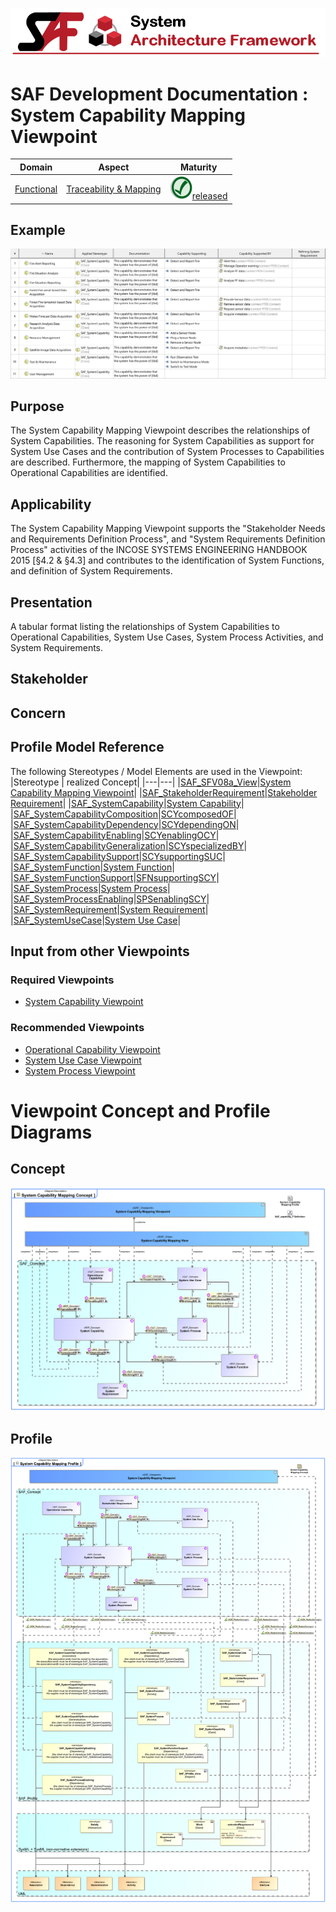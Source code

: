 ![System Architecture Framework](../../diagrams/Banner_SAF.png)
# SAF Development Documentation : System Capability Mapping Viewpoint
|**Domain**|**Aspect**|**Maturity**|
| --- | --- | --- |
|[Functional](../../domains.md#Domain-Functional)|[Traceability & Mapping](../../aspects.md#Aspect-Traceability-&-Mapping)|![Released](../../diagrams/Symbol_confirmed.png )[released](../../using-saf/maturity.md#released)|
## Example
![System-Capability-Mapping-Viewpoint-primary-example.svg](../../vp-examples/System-Capability-Mapping-Viewpoint-primary-example.svg)
## Purpose
The System Capability Mapping Viewpoint describes the relationships of System Capabilities. The reasoning for System Capabilities as support for System Use Cases and the contribution of System Processes to Capabilities are described. Furthermore, the mapping of System Capabilities to Operational Capabilities are identified.
## Applicability
The System Capability Mapping Viewpoint supports the "Stakeholder Needs and Requirements Definition Process", and "System Requirements Definition Process" activities of the INCOSE SYSTEMS ENGINEERING HANDBOOK 2015 [§4.2 & §4.3] and contributes to the identification of System Functions, and definition of System Requirements.
## Presentation
A tabular format listing the relationships of System Capabilities to Operational Capabilities, System Use Cases, System Process Activities, and System Requirements.

## Stakeholder
## Concern
## Profile Model Reference
The following Stereotypes / Model Elements are used in the Viewpoint:
|Stereotype | realized Concept|
|---|---|
|[SAF_SFV08a_View](../../stereotypes.md#SAF_SFV08a_View)|[System Capability Mapping Viewpoint](../concept/concepts.md#System-Capability-Mapping-Viewpoint)|
|[SAF_StakeholderRequirement](../../stereotypes.md#SAF_StakeholderRequirement)|[Stakeholder Requirement](../concept/concepts.md#Stakeholder-Requirement)|
|[SAF_SystemCapability](../../stereotypes.md#SAF_SystemCapability)|[System Capability](../concept/concepts.md#System-Capability)|
|[SAF_SystemCapabilityComposition](../../stereotypes.md#SAF_SystemCapabilityComposition)|[SCYcomposedOF](../concept/concepts.md#SCYcomposedOF)|
|[SAF_SystemCapabilityDependency](../../stereotypes.md#SAF_SystemCapabilityDependency)|[SCYdependingON](../concept/concepts.md#SCYdependingON)|
|[SAF_SystemCapabilityEnabling](../../stereotypes.md#SAF_SystemCapabilityEnabling)|[SCYenablingOCY](../concept/concepts.md#SCYenablingOCY)|
|[SAF_SystemCapabilityGeneralization](../../stereotypes.md#SAF_SystemCapabilityGeneralization)|[SCYspecializedBY](../concept/concepts.md#SCYspecializedBY)|
|[SAF_SystemCapabilitySupport](../../stereotypes.md#SAF_SystemCapabilitySupport)|[SCYsupportingSUC](../concept/concepts.md#SCYsupportingSUC)|
|[SAF_SystemFunction](../../stereotypes.md#SAF_SystemFunction)|[System Function](../concept/concepts.md#System-Function)|
|[SAF_SystemFunctionSupport](../../stereotypes.md#SAF_SystemFunctionSupport)|[SFNsupportingSCY](../concept/concepts.md#SFNsupportingSCY)|
|[SAF_SystemProcess](../../stereotypes.md#SAF_SystemProcess)|[System Process](../concept/concepts.md#System-Process)|
|[SAF_SystemProcessEnabling](../../stereotypes.md#SAF_SystemProcessEnabling)|[SPSenablingSCY](../concept/concepts.md#SPSenablingSCY)|
|[SAF_SystemRequirement](../../stereotypes.md#SAF_SystemRequirement)|[System Requirement](../concept/concepts.md#System-Requirement)|
|[SAF_SystemUseCase](../../stereotypes.md#SAF_SystemUseCase)|[System Use Case](../concept/concepts.md#System-Use-Case)|
## Input from other Viewpoints
### Required Viewpoints
* [System Capability Viewpoint](System-Capability-Viewpoint.md)
### Recommended Viewpoints
* [Operational Capability Viewpoint](Operational-Capability-Viewpoint.md)
* [System Use Case Viewpoint](System-Use-Case-Viewpoint.md)
* [System Process Viewpoint](System-Process-Viewpoint.md)
# Viewpoint Concept and Profile Diagrams
## Concept
![System Capability Mapping Concept](diagrams/System-Capability-Mapping-Concept.svg)
## Profile
![System Capability Mapping Profile](diagrams/System-Capability-Mapping-Profile.svg)
